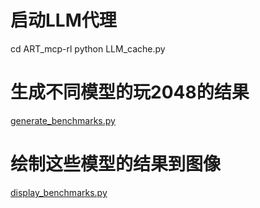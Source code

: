 # 启动LLM代理
cd ART_mcp-rl
python LLM_cache.py

# 生成不同模型的玩2048的结果
[generate_benchmarks.py](generate_benchmarks.py)

# 绘制这些模型的结果到图像
[display_benchmarks.py](display_benchmarks.py)